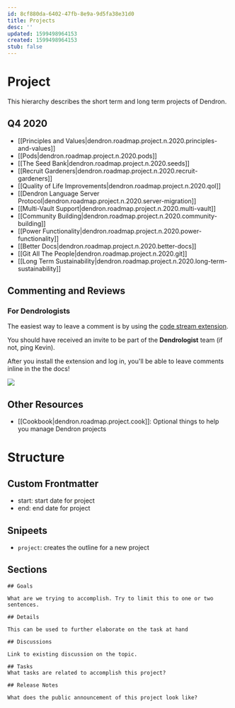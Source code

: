 ```yaml
---
id: 8cf880da-6402-47fb-8e9a-9d5fa38e31d0
title: Projects
desc: ''
updated: 1599498964153
created: 1599498964153
stub: false
---
```


# Project

This hierarchy describes the short term and long term projects of Dendron.

## Q4 2020
- [[Principles and Values|dendron.roadmap.project.n.2020.principles-and-values]]
- [[Pods|dendron.roadmap.project.n.2020.pods]]
- [[The Seed Bank|dendron.roadmap.project.n.2020.seeds]]
- [[Recruit Gardeners|dendron.roadmap.project.n.2020.recruit-gardeners]]
- [[Quality of Life Improvements|dendron.roadmap.project.n.2020.qol]]
- [[Dendron Language Server Protocol|dendron.roadmap.project.n.2020.server-migration]]
- [[Multi-Vault Support|dendron.roadmap.project.n.2020.multi-vault]]
- [[Community Building|dendron.roadmap.project.n.2020.community-building]]
- [[Power Functionality|dendron.roadmap.project.n.2020.power-functionality]]
- [[Better Docs|dendron.roadmap.project.n.2020.better-docs]]
- [[Git All The People|dendron.roadmap.project.n.2020.git]]
- [[Long Term Sustainability|dendron.roadmap.project.n.2020.long-term-sustainability]]

## Commenting and Reviews

### For Dendrologists
The easiest way to leave a comment is by using the [code stream extension](https://marketplace.visualstudio.com/items?itemName=CodeStream.codestream).

You should have received an invite to be part of the **Dendrologist** team (if not, ping Kevin).  

After you install the extension and log in, you'll be able to leave comments inline in the the docs!

![](https://foundation-prod-assetspublic53c57cce-8cpvgjldwysl.s3-us-west-2.amazonaws.com/assets/images/project.code-stream.gif)


## Other Resources

- [[Cookbook|dendron.roadmap.project.cook]]: Optional things to help you manage Dendron projects

# Structure

## Custom Frontmatter
- start: start date for project
- end: end date for project

## Snipeets
- `project`: creates the outline for a new project

## Sections

```
## Goals

What are we trying to accomplish. Try to limit this to one or two sentences. 

## Details

This can be used to further elaborate on the task at hand

## Discussions

Link to existing discussion on the topic. 

## Tasks
What tasks are related to accomplish this project?

## Release Notes

What does the public announcement of this project look like?
```
